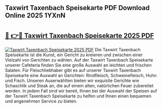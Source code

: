 ## Taxwirt Taxenbach Speisekarte PDF Download Online 2025 1YXnN

# <h2><a href="http://gc9appr.nevu.top/?p=Taxwirt+Taxenbach+Speisekarte">🔗 👉🔴 Taxwirt Taxenbach Speisekarte 2025 PDF</a></h2>

[![Taxwirt Taxenbach Speisekarte 2025 PDF](https://i.imgur.com/dBaPXMq.png)](http://gc9appr.nevu.top/?p=Taxwirt+Taxenbach+Speisekarte)
Die Taxwirt Taxenbach Speisekarte ist die Kunst, ein Gericht zu kreieren und zwischen einer Vielzahl von Gerichten zu wählen. Auf der Taxwirt Taxenbach Speisekarte unserer Cafeteria finden Sie eine große Auswahl an leichten und frischen Salaten. Für Fleischliebhaber gibt es auf unserer Taxwirt Taxenbach Speisekarte eine Auswahl an Gerichten: Rindfleisch, Schweinefleisch, Huhn und Fisch. Unseren Auserwählten bieten wir exquisite Gerichte wie Schaschlik und Steak an, die auf einem alten, natürlichen Feuer zubereitet werden. In jedem Fall sind wir bereit, Ihnen bei der Auswahl der Speisen auf der Taxwirt Taxenbach Speisekarte zu helfen und Ihnen einen bequemen und angenehmen Service zu bieten.
